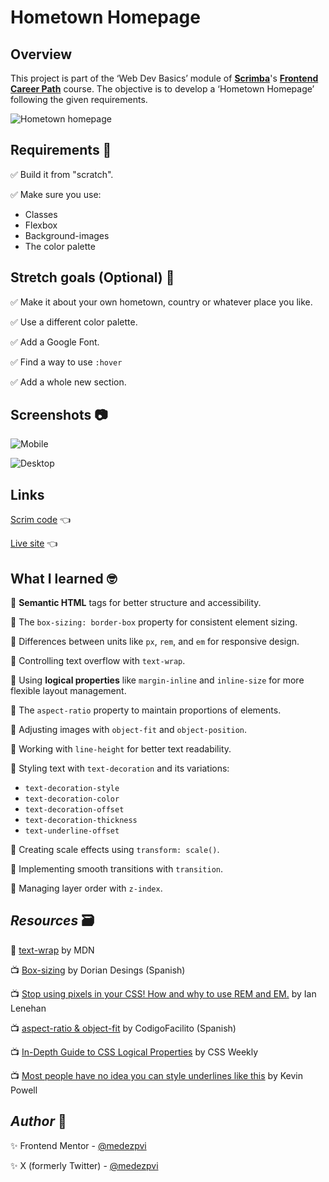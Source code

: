 # Hometown Homepage

## Overview

This project is part of the ‘Web Dev Basics’ module of [**Scrimba**](https://v2.scrimba.com/home)'s [**Frontend Career Path**](https://v2.scrimba.com/the-frontend-developer-career-path-c0j) course. The objective is to develop a ‘Hometown Homepage’ following the given requirements.

![Hometown homepage](./screenshots/sample-video.gif)

## Requirements 🎯

✅ Build it from "scratch".

✅ Make sure you use:
  + Classes
  + Flexbox
  + Background-images
  + The color palette

## Stretch goals (Optional) 📝

✅ Make it about your own hometown, country or whatever place you like.

✅ Use a different color palette.

✅ Add a Google Font.

✅ Find a way to use `:hover`

✅ Add a whole new section.

## Screenshots 📷

![Mobile](./screenshots/mobile.avif)

![Desktop](./screenshots/desktop.avif)

## Links

[Scrim code](https://v2.scrimba.com/s0bu6vo2hg) 👈

[Live site](https://mendezpvi.github.io/fcp-hometown-homepage/) 👈

## What I learned 🤓

📌 **Semantic HTML** tags for better structure and accessibility.

📌 The `box-sizing: border-box` property for consistent element sizing.

📌 Differences between units like `px`, `rem`, and `em` for responsive design.

📌 Controlling text overflow with `text-wrap`.

📌 Using **logical properties** like `margin-inline` and `inline-size` for more flexible layout management.

📌 The `aspect-ratio` property to maintain proportions of elements.

📌 Adjusting images with `object-fit` and `object-position`.

📌 Working with `line-height` for better text readability.

📌 Styling text with `text-decoration` and its variations:
+ `text-decoration-style`
+ `text-decoration-color`
+ `text-decoration-offset`
+ `text-decoration-thickness`
+ `text-underline-offset`

📌 Creating scale effects using `transform: scale()`.

📌 Implementing smooth transitions with `transition`.

📌 Managing layer order with `z-index`.

## *Resources* 🗃️

📃 [text-wrap](https://developer.mozilla.org/en-US/docs/Web/CSS/text-wrap) by MDN

📺 [Box-sizing](https://www.youtube.com/watch?v=J0BNHBJcFQk) by Dorian Desings (Spanish)

📺 [Stop using pixels in your CSS! How and why to use REM and EM.](https://www.youtube.com/watch?v=okw-whFWGEo) by Ian Lenehan

📺 [aspect-ratio & object-fit](https://www.youtube.com/watch?v=4YlVOyH0ENk) by CodigoFacilito (Spanish)

📺 [In-Depth Guide to CSS Logical Properties](https://www.youtube.com/watch?v=cV9JhEV4Ll0) by CSS Weekly

📺 [Most people have no idea you can style underlines like this](https://www.youtube.com/watch?v=x3MTfp3HDLc) by Kevin Powell

## *Author* 🔰

✨ Frontend Mentor - [@medezpvi](https://www.frontendmentor.io/profile/mendezpvi)

✨ X (formerly Twitter) - [@medezpvi](https://x.com/mendezpvi)